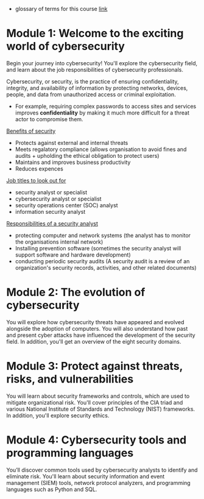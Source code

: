 * glossary of terms for this course [link](https://www.coursera.org/learn/foundations-of-cybersecurity/resources/L1aML)

# Module 1: Welcome to the exciting world of cybersecurity

Begin your journey into cybersecurity! You'll explore the cybersecurity field, and learn about the job responsibilities of cybersecurity professionals.

Cybersecurity, or security, is the practice of ensuring confidentiality, integrity, and availability of information by protecting networks, devices, people, and data from unauthorized access or criminal exploitation.

* For example, requiring complex passwords to access sites and services improves **confidentiality** by making it much more difficult for a threat actor to compromise them.

<ins> Benefits of security </ins>

* Protects against external and internal threats
* Meets regalatory compliance (allows organisation to avoid fines and audits + upholding the ethical obligation to protect users)
* Maintains and improves business productivity
* Reduces expences

<ins> Job titles to look out for </ins>

* security analyst or specialist
* cybersecurity analyst or specialist
* security operations center (SOC) analyst
* information security analyst

<ins> Responsibilities of a security analyst </ins>

* protecting computer and network systems (the analyst has to monitor the organisations internal network)
* Installing prevention software (sometimes the security analyst will support software and hardware development)
* conducting periodic security audits (A security audit is a review of an organization's security records, activities, and other related documents)

# Module 2: The evolution of cybersecurity

You will explore how cybersecurity threats have appeared and evolved alongside the adoption of computers. You will also understand how past and present cyber attacks have influenced the development of the security field. In addition, you'll get an overview of the eight security domains.

# Module 3: Protect against threats, risks, and vulnerabilities

You will learn about security frameworks and controls, which are used to mitigate organizational risk. You'll cover principles of the CIA triad and various National Institute of Standards and Technology (NIST) frameworks. In addition, you'll explore security ethics.

# Module 4: Cybersecurity tools and programming languages

You’ll discover common tools used by cybersecurity analysts to identify and eliminate risk. You'll learn about security information and event management (SIEM) tools, network protocol analyzers, and programming languages such as Python and SQL.
